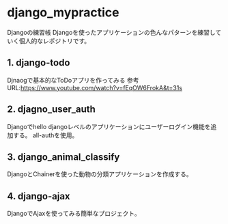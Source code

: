 # django_mypractice
Djangoの練習帳
Djangoを使ったアプリケーションの色んなパターンを練習していく個人的なレポジトリです。

## 1. django-todo
Djnaogで基本的なToDoアプリを作ってみる
参考URL:https://www.youtube.com/watch?v=fEqOW6FrokA&t=31s 

## 2. djagno_user_auth
Djangoでhello djangoレベルのアプリケーションにユーザーログイン機能を追加する。
all-authを使用。

## 3. django_animal_classify
DjangoとChainerを使った動物の分類アプリケーションを作成する。

## 4. django-ajax
DjangoでAjaxを使ってみる簡単なプロジェクト。
